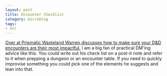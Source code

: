 ```yaml
---
layout: post
title: Encounter Checklist
category: microblog
tags:
- osr
---
```


[Over at Prismatic Wasteland Warren discusses how to make sure your D&D encounters are their most impactful.][1] I am a big fan of practical DM'ing advice like this. You could write out his check list on a post-it note and refer to it when prepping a dungeon or an encounter table. If you need to quickly improvise something you could pick one of the elements he suggests and lean into that.

[1]: https://www.prismaticwasteland.com/blog/encounter-checklist

